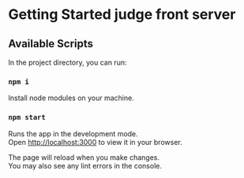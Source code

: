# Getting Started judge front server

## Available Scripts

In the project directory, you can run:

### `npm i`
Install node modules on your machine.

### `npm start`

Runs the app in the development mode.\
Open [http://localhost:3000](http://localhost:3000) to view it in your browser.

The page will reload when you make changes.\
You may also see any lint errors in the console.
